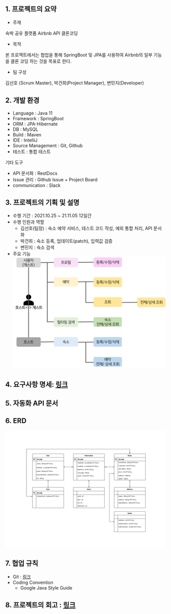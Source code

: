 ## 1. 프로젝트의 요약

- 주제

숙박 공유 플랫폼 Airbnb API 클론코딩 

- 목적

본 프로젝트에서는 협업을 통해 SpringBoot 및 JPA를 사용하여 Airbnb의 일부 기능을 클론 코딩 하는 것을 목표로 한다.

- 팀 구성

김선호 (Scrum Master),  박건희(Project Manager), 변민지(Developer)

## 2. 개발 환경

- Language : Java 11
- Framework : SpringBoot
- ORM : JPA-Hibernate
- DB : MySQL
- Build : Maven
- IDE : IntelliJ
- Source Management : Git, Github
- 테스트  : 통합 테스트

기타 도구

- API 문서화 : RestDocs
- Issue 관리 : Github Issue + Project Board
- communication : Slack

## 3. 프로젝트의 기획 및 설명

- 수행 기간 : 2021.10.25 ~ 21.11.05 12일간
- 수행 인원과 역할
    - 김선호(팀장) : 숙소 예약 서비스, 테스트 코드 작성, 예외 통합 처리, API 문서화
    - 박건희 : 숙소 등록, 업데이트(patch), 입력값 검증
    - 변민지 : 숙소 검색
- 주요 기능
![프로젝트 주요 기능.png](https://github.com/prgrms-be-devcourse/BEDV1_StayB/blob/9bf5b92b553b1148b9dc2543ffe411f910fb4a1b/img/%ED%94%84%EB%A1%9C%EC%A0%9D%ED%8A%B8%20%EC%A3%BC%EC%9A%94%20%EA%B8%B0%EB%8A%A5.png)

## 4. 요구사항 명세: [링크](https://www.notion.so/6e725fc8852347628c1ae40876c40c78)

## 5. 자동화 API 문서

## 6. ERD

![Untitled](https://github.com/prgrms-be-devcourse/BEDV1_StayB/blob/2a65def14567457bb258d8e3b1f025b4aea705df/img/erd.png)

## 7. 협업 규칙

- Git  : [링크](https://www.notion.so/Git-c056cb9ae81c431baa410b454013a4f6)
- Coding Convention
    - Google Java Style Guide
    

## 8. 프로젝트의 회고 : [링크](https://www.notion.so/backend-devcourse/652c08694fd74d7cabe6e295f53b5fe5)
